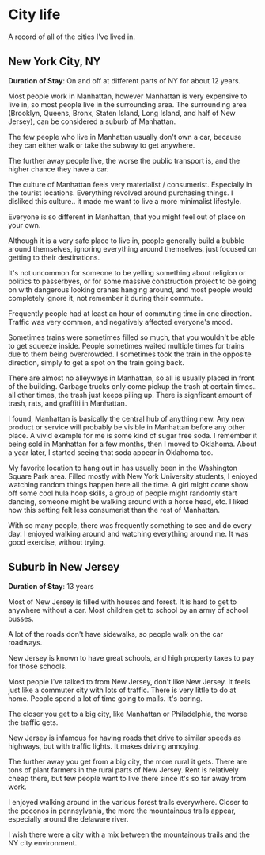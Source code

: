 # City life

A record of all of the cities I've lived in.

## New York City, NY

**Duration of Stay**: On and off at different parts of NY for about 12 years.

Most people work in Manhattan, however Manhattan is very expensive to live in, so most people live in the surrounding area.
The surrounding area (Brooklyn, Queens, Bronx, Staten Island, Long Island, and half of New Jersey), can be considered a suburb of Manhattan.

The few people who live in Manhattan usually don't own a car, because they can either walk or take the subway to get anywhere.

The further away people live, the worse the public transport is, and the higher chance they have a car.

The culture of Manhattan feels very materialist / consumerist. Especially in the tourist locations. Everything revolved around purchasing things. I disliked this culture.. it made me want to live a more minimalist lifestyle.

Everyone is so different in Manhattan, that you might feel out of place on your own.

Although it is a very safe place to live in, people generally build a bubble around themselves, ignoring everything around themselves, just focused on getting to their destinations.

It's not uncommon for someone to be yelling something about religion or politics to passerbyes, or for some massive construction project to be going on with dangerous looking cranes hanging around, and most people would completely ignore it, not remember it during their commute.

Frequently people had at least an hour of commuting time in one direction. Traffic was very common, and negatively affected everyone's mood.

Sometimes trains were sometimes filled so much, that you wouldn't be able to get squeeze inside. People sometimes waited multiple times for trains due to them being overcrowded. I sometimes took the train in the opposite direction, simply to get a spot on the train going back.

There are almost no alleyways in Manhattan, so all is usually placed in front of the building. Garbage trucks only come pickup the trash at certain times.. all other times, the trash just keeps piling up. There is signficant amount of trash, rats, and graffiti in Manhattan.

I found, Manhattan is basically the central hub of anything new. Any new product or service will probably be visible in Manhattan before any other place. A vivid example for me is some kind of sugar free soda. I remember it being sold in Manhattan for a few months, then I moved to Oklahoma. About a year later, I started seeing that soda appear in Oklahoma too.

My favorite location to hang out in has usually been in the Washington Square Park area. Filled mostly with New York University students, I enjoyed watching random things happen here all the time. A girl might come show off some cool hula hoop skills, a group of people might randomly start dancing, someone might be walking around with a horse head, etc.
I liked how this setting felt less consumerist than the rest of Manhattan.

With so many people, there was frequently something to see and do every day. I enjoyed walking around and watching everything around me. It was good exercise, without trying.

## Suburb in New Jersey

**Duration of Stay**: 13 years

Most of New Jersey is filled with houses and forest. It is hard to get to anywhere without a car. Most children get to school by an army of school busses.

A lot of the roads don't have sidewalks, so people walk on the car roadways.

New Jersey is known to have great schools, and high property taxes to pay for those schools.

Most people I've talked to from New Jersey, don't like New Jersey. It feels just like a commuter city with lots of traffic. There is very little to do at home. People spend a lot of time going to malls. It's boring.

The closer you get to a big city, like Manhattan or Philadelphia, the worse the traffic gets.

New Jersey is infamous for having roads that drive to similar speeds as highways, but with traffic lights. It makes driving annoying.

The further away you get from a big city, the more rural it gets. There are tons of plant farmers in the rural parts of New Jersey. Rent is relatively cheap there, but few people want to live there since it's so far away from work.

I enjoyed walking around in the various forest trails everywhere. Closer to the poconos in pennsylvania, the more the mountainous trails appear, especially around the delaware river.

I wish there were a city with a mix between the mountainous trails and the NY city environment.

